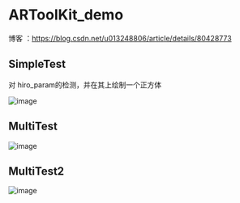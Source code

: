 # ARToolKit_demo


博客 ：https://blog.csdn.net/u013248806/article/details/80428773


## SimpleTest
对 hiro_param的检测，并在其上绘制一个正方体

![image](https://github.com/jiangfeng94/ARToolKit_demo/blob/master/simpleTest/show.jpg?raw=true)

## MultiTest

![image](https://github.com/jiangfeng94/ARToolKit_demo/blob/master/multiTest/show.jpg)


## MultiTest2
![image](https://github.com/jiangfeng94/ARToolKit_demo/blob/master/multitest2/show.jpg)

